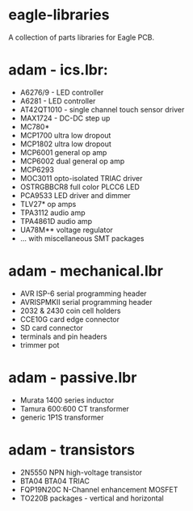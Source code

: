 eagle-libraries
===============

A collection of parts libraries for Eagle PCB. 

# adam - ics.lbr:
- A6276/9 - LED controller
- A6281 - LED controller
-  AT42QT1010  - single channel touch sensor driver
-  MAX1724  - DC-DC step up
-  MC780*
-  MCP1700 ultra low dropout
-  MCP1802 ultra low dropout
-  MCP6001 general op amp
-  MCP6002 dual general op amp
-  MCP6293
-  MOC3011 opto-isolated TRIAC driver
-  OSTRGBBCR8 full color PLCC6 LED
-  PCA9533 LED driver and dimmer
-  TLV27* op amps
-  TPA3112 audio amp
-  TPA4861D audio amp
-  UA78M** voltage regulator
-  ... with miscellaneous SMT packages
  
# adam - mechanical.lbr
-  AVR ISP-6 serial programming header
-  AVRISPMKII serial programming header
-  2032 & 2430 coin cell holders
-  CCE10G card edge connector
-  SD card connector
-  terminals and pin headers
-  trimmer pot
  
# adam - passive.lbr
-  Murata 1400 series inductor
-  Tamura 600:600 CT transformer
-  generic 1P1S transformer

# adam - transistors
-  2N5550 NPN high-voltage transistor
-  BTA04 BTA04 TRIAC
-  FQP19N20C N-Channel enhancement MOSFET
-  TO220B packages - vertical and horizontal
